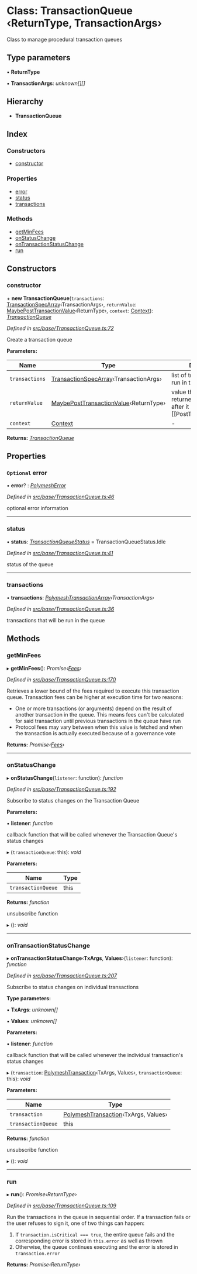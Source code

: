 # Class: TransactionQueue ‹**ReturnType, TransactionArgs**›

Class to manage procedural transaction queues

## Type parameters

▪ **ReturnType**

▪ **TransactionArgs**: *unknown[][]*

## Hierarchy

* **TransactionQueue**

## Index

### Constructors

* [constructor](base.transactionqueue.md#constructor)

### Properties

* [error](base.transactionqueue.md#optional-error)
* [status](base.transactionqueue.md#status)
* [transactions](base.transactionqueue.md#transactions)

### Methods

* [getMinFees](base.transactionqueue.md#getminfees)
* [onStatusChange](base.transactionqueue.md#onstatuschange)
* [onTransactionStatusChange](base.transactionqueue.md#ontransactionstatuschange)
* [run](base.transactionqueue.md#run)

## Constructors

###  constructor

\+ **new TransactionQueue**(`transactions`: [TransactionSpecArray](../modules/base.md#transactionspecarray)‹TransactionArgs›, `returnValue`: [MaybePostTransactionValue](../modules/types.md#maybeposttransactionvalue)‹ReturnType›, `context`: [Context](context.context-1.md)): *[TransactionQueue](base.transactionqueue.md)*

*Defined in [src/base/TransactionQueue.ts:72](https://github.com/PolymathNetwork/polymesh-sdk/blob/73feada/src/base/TransactionQueue.ts#L72)*

Create a transaction queue

**Parameters:**

Name | Type | Description |
------ | ------ | ------ |
`transactions` | [TransactionSpecArray](../modules/base.md#transactionspecarray)‹TransactionArgs› | list of transactions to be run in this queue |
`returnValue` | [MaybePostTransactionValue](../modules/types.md#maybeposttransactionvalue)‹ReturnType› | value that will be returned by the queue after it is run. It can be a [[PostTransactionValue]] |
`context` | [Context](context.context-1.md) | - |

**Returns:** *[TransactionQueue](base.transactionqueue.md)*

## Properties

### `Optional` error

• **error**? : *[PolymeshError](../modules/base.md#polymesherror)*

*Defined in [src/base/TransactionQueue.ts:46](https://github.com/PolymathNetwork/polymesh-sdk/blob/73feada/src/base/TransactionQueue.ts#L46)*

optional error information

___

###  status

• **status**: *[TransactionQueueStatus](../enums/types.transactionqueuestatus.md)* = TransactionQueueStatus.Idle

*Defined in [src/base/TransactionQueue.ts:41](https://github.com/PolymathNetwork/polymesh-sdk/blob/73feada/src/base/TransactionQueue.ts#L41)*

status of the queue

___

###  transactions

• **transactions**: *[PolymeshTransactionArray](../modules/base.md#polymeshtransactionarray)‹TransactionArgs›*

*Defined in [src/base/TransactionQueue.ts:36](https://github.com/PolymathNetwork/polymesh-sdk/blob/73feada/src/base/TransactionQueue.ts#L36)*

transactions that will be run in the queue

## Methods

###  getMinFees

▸ **getMinFees**(): *Promise‹[Fees](../interfaces/types.fees.md)›*

*Defined in [src/base/TransactionQueue.ts:170](https://github.com/PolymathNetwork/polymesh-sdk/blob/73feada/src/base/TransactionQueue.ts#L170)*

Retrieves a lower bound of the fees required to execute this transaction queue.
  Transaction fees can be higher at execution time for two reasons:

- One or more transactions (or arguments) depend on the result of another transaction in the queue.
  This means fees can't be calculated for said transaction until previous transactions in the queue have run
- Protocol fees may vary between when this value is fetched and when the transaction is actually executed because of a
  governance vote

**Returns:** *Promise‹[Fees](../interfaces/types.fees.md)›*

___

###  onStatusChange

▸ **onStatusChange**(`listener`: function): *function*

*Defined in [src/base/TransactionQueue.ts:192](https://github.com/PolymathNetwork/polymesh-sdk/blob/73feada/src/base/TransactionQueue.ts#L192)*

Subscribe to status changes on the Transaction Queue

**Parameters:**

▪ **listener**: *function*

callback function that will be called whenever the Transaction Queue's status changes

▸ (`transactionQueue`: this): *void*

**Parameters:**

Name | Type |
------ | ------ |
`transactionQueue` | this |

**Returns:** *function*

unsubscribe function

▸ (): *void*

___

###  onTransactionStatusChange

▸ **onTransactionStatusChange**‹**TxArgs**, **Values**›(`listener`: function): *function*

*Defined in [src/base/TransactionQueue.ts:207](https://github.com/PolymathNetwork/polymesh-sdk/blob/73feada/src/base/TransactionQueue.ts#L207)*

Subscribe to status changes on individual transactions

**Type parameters:**

▪ **TxArgs**: *unknown[]*

▪ **Values**: *unknown[]*

**Parameters:**

▪ **listener**: *function*

callback function that will be called whenever the individual transaction's status changes

▸ (`transaction`: [PolymeshTransaction](base.polymeshtransaction.md)‹TxArgs, Values›, `transactionQueue`: this): *void*

**Parameters:**

Name | Type |
------ | ------ |
`transaction` | [PolymeshTransaction](base.polymeshtransaction.md)‹TxArgs, Values› |
`transactionQueue` | this |

**Returns:** *function*

unsubscribe function

▸ (): *void*

___

###  run

▸ **run**(): *Promise‹ReturnType›*

*Defined in [src/base/TransactionQueue.ts:109](https://github.com/PolymathNetwork/polymesh-sdk/blob/73feada/src/base/TransactionQueue.ts#L109)*

Run the transactions in the queue in sequential order. If a transaction fails or the user refuses to sign it, one of two things can happen:

1) If `transaction.isCritical === true`, the entire queue fails and the corresponding error is stored in `this.error` as well as thrown
2) Otherwise, the queue continues executing and the error is stored in `transaction.error`

**Returns:** *Promise‹ReturnType›*
